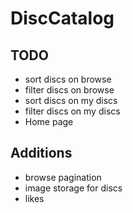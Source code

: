 # DiscCatalog

## TODO
* sort discs on browse
* filter discs on browse
* sort discs on my discs
* filter discs on my discs
* Home page

## Additions
* browse pagination
* image storage for discs
* likes